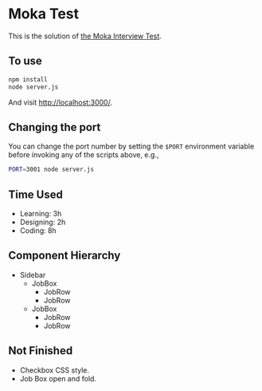 # Moka Test

This is the solution of [the Moka Interview Test](https://github.com/daleooo/moka-test).

## To use

```sh
npm install
node server.js
```
And visit <http://localhost:3000/>.

## Changing the port

You can change the port number by setting the `$PORT` environment variable before invoking any of the scripts above, e.g.,

```sh
PORT=3001 node server.js
```

## Time Used

- Learning: 3h
- Designing: 2h
- Coding: 8h

## Component Hierarchy

- Sidebar
  - JobBox
    - JobRow
    - JobRow
  - JobBox
    - JobRow
    - JobRow

## Not Finished

- Checkbox CSS style.
- Job Box open and fold.
